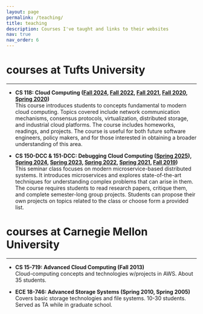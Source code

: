```yaml
---
layout: page
permalink: /teaching/
title: teaching
description: Courses I've taught and links to their websites
nav: true
nav_order: 6
---
```


# courses at Tufts University
---

* **CS 118: Cloud Computing ([Fall 2024](http://www.cs.tufts.edu/cs/118), [Fall 2022](http://www.cs.tufts.edu/cs/118-2022f), [Fall 2021]((http://www.cs.tufts.edu/cs/118-2021f)), [Fall 2020](http://www.cs.tufts.edu/cs/118-2020f), [Spring 2020](http://www.cs.tufts.edu/cs/118-2020s))**  
  This course introduces students to concepts fundamental to modern
  cloud computing.  Topics covered include network communication
  mechanisms, consensus protocols, virtualization, distributed
  storage, and industrial cloud platforms.  The course includes
  homeworks, readings, and projects. The course is useful for both
  future software engineers, policy makers, and for those
  interested in obtaining a broader understanding of this area.  

* **CS 150-DCC & 151-DCC: Debugging Cloud Computing ([Spring 2025](https://www.cs.tufts.edu/cs/151DCC)), [Spring 2024](https://www.cs.tufts.edu/cs/151DCC-2024s), [Spring 2023](https://www.cs.tufts.edu/cs/151DCC-2023s), [Spring 2022](https://www.cs.tufts.edu/cs/150DCC-2022s), [Spring 2021](https://www.cs.tufts.edu/cs/150DCC-2021s), [Fall 2019](https://www.cs.tufts.edu/cs/150DCC-2019s))**  
 This seminar class focuses on modern microservice-based distributed
 systems.  It introduces microservices and explores state-of-the-art
 techniques for understanding complex problems that can arise in them.
 The course requires students to read research papers, critique them,
 and complete semester-long group projects.  Students can propose
 their own projects on topics related to the class or choose
 form a provided list.  


# courses at Carnegie Mellon University
---

* **CS 15-719: Advanced Cloud Computing (Fall 2013)**  
  Cloud-computing concepts and technologies w/projects in AWS.  About
  35 students.
  
* **ECE 18-746: Advanced Storage Systems (Spring 2010, Spring
  2005)**  
  Covers basic storage technologies and file systems.  10-30
  students.  Served as TA while in graduate school.
  
  
